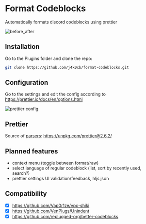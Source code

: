 # Format Codeblocks

Automatically formats discord codeblocks using prettier

![before_after](https://user-images.githubusercontent.com/55899582/184512146-67279339-fa6b-490e-be4d-c713a16cff6e.png)

## Installation

Go to the Plugins folder and clone the repo:

```sh
git clone https://github.com/j4k0xb/format-codeblocks.git
```

## Configuration

Go to the settings and edit the config according to https://prettier.io/docs/en/options.html

![prettier config](https://user-images.githubusercontent.com/55899582/162094846-31a0b9c0-2577-4417-9d09-9c2f7caba91d.png)

## Prettier

Source of [parsers](./prettier): https://unpkg.com/prettier@2.6.2/

## Planned features

- context menu (toggle between format/raw)
- select language of regular codeblock (list, sort by recently used, search?)
- prettier settings UI validation/feedback, hljs json

## Compatibility

- [x] https://github.com/Vap0r1ze/vpc-shiki
- [x] https://github.com/VenPlugs/Unindent
- [x] https://github.com/replugged-org/better-codeblocks
